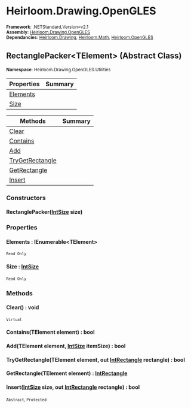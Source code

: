 # Heirloom.Drawing.OpenGLES

<small>**Framework**: .NETStandard,Version=v2.1</small>  
<small>**Assembly**: [Heirloom.Drawing.OpenGLES](../Heirloom.Drawing.OpenGLES/Heirloom.Drawing.OpenGLES.md)</small>  
<small>**Dependancies**: [Heirloom.Drawing](../Heirloom.Drawing/Heirloom.Drawing.md), [Heirloom.Math](../Heirloom.Math/Heirloom.Math.md), [Heirloom.OpenGLES](../Heirloom.OpenGLES/Heirloom.OpenGLES.md)</small>  

## RectanglePacker\<TElement> (Abstract Class)
<small>**Namespace**: Heirloom.Drawing.OpenGLES.Utilities</small>  

| Properties               | Summary |
|--------------------------|---------|
| [Elements](#ELE97486ED1) |         |
| [Size](#SIZ9C9392F9)     |         |

| Methods                         | Summary |
|---------------------------------|---------|
| [Clear](#CLE4538C554)           |         |
| [Contains](#CONDA66F8F2)        |         |
| [Add](#ADD23C591B2)             |         |
| [TryGetRectangle](#TRY1EA416E4) |         |
| [GetRectangle](#GETF916A676)    |         |
| [Insert](#INSFD6B51FA)          |         |

### Constructors

#### RectanglePacker([IntSize](../Heirloom.Math/Heirloom.Math.IntSize.md) size)

### Properties

#### <a name="ELE97486ED1"></a>Elements : IEnumerable\<TElement>

<small>`Read Only`</small>

#### <a name="SIZ9C9392F9"></a>Size : [IntSize](../Heirloom.Math/Heirloom.Math.IntSize.md)

<small>`Read Only`</small>

### Methods

#### <a name="CLE4538C554"></a>Clear() : void
<small>`Virtual`</small>

#### <a name="CONDA66F8F2"></a>Contains(TElement element) : bool


#### <a name="ADD23C591B2"></a>Add(TElement element, [IntSize](../Heirloom.Math/Heirloom.Math.IntSize.md) itemSize) : bool


#### <a name="TRY1EA416E4"></a>TryGetRectangle(TElement element, out [IntRectangle](../Heirloom.Math/Heirloom.Math.IntRectangle.md) rectangle) : bool


#### <a name="GETF916A676"></a>GetRectangle(TElement element) : [IntRectangle](../Heirloom.Math/Heirloom.Math.IntRectangle.md)


#### <a name="INSFD6B51FA"></a>Insert([IntSize](../Heirloom.Math/Heirloom.Math.IntSize.md) size, out [IntRectangle](../Heirloom.Math/Heirloom.Math.IntRectangle.md) rectangle) : bool
<small>`Abstract`, `Protected`</small>


